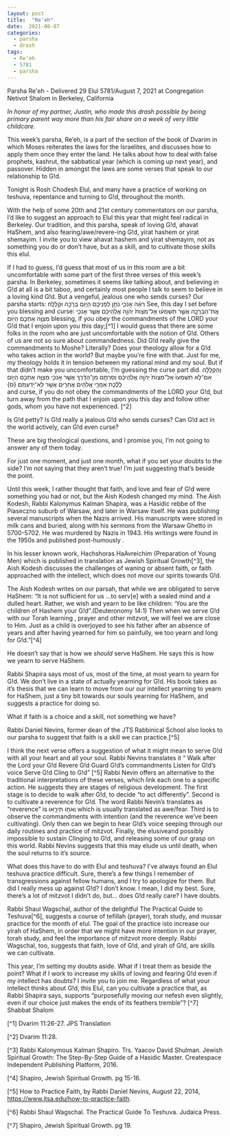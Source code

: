 ```yaml
---
layout: post
title:  "Re'eh"
date:  2021-08-07
categories:
  - parsha
  - drash
tags:
  - Re'eh
  - 5781
  - parsha
---
```

Parsha Re'eh - Delivered 29 Elul 5781/August 7, 2021 at Congregation Netivot Shalom in Berkeley, California

_In honor of my partner, Justin, who made this drash possible by being primary parent way more than his fair share on a week of very little childcare._

This week’s parsha, Re’eh, is a part of the section of the book of Dvarim in which Moses reiterates the laws for the Israelites, and discusses how to apply them once they enter the land. He talks about how to deal with false prophets, kashrut, the sabbatical year (which is coming up next year), and passover. Hidden in amongst the laws are some verses that speak to our relationship to G!d. 

Tonight is Rosh Chodesh Elul, and many have a practice of working on teshuva, repentance and turning to G!d, throughout the month.

With the help of some 20th and 21st century commentators on our parsha, I’d like to suggest an approach to Elul this year that might feel radical in Berkeley. Our tradition, and this parsha, speak of loving G!d, ahavat HaShem, and also fearing/awe/revere-ing G!d, yirat hashem or yirat shemayim. I invite you to view ahavat hashem and yirat shemayim, not as something you do or don’t have, but as a skill, and to cultivate those skills this elul.

If I had to guess, I’d guess that most of us in this room are a bit uncomfortable with some part of the first three verses of this week’s parsha. In Berkeley, sometimes it seems like talking about, and believing in G!d at all is a bit taboo, and certainly most people I talk to seem to believe in a loving kind G!d. But a vengeful, jealous one who sends curses? 
Our parsha starts:
רְאֵ֗ה אָנֹכִ֛י נֹתֵ֥ן לִפְנֵיכֶ֖ם הַיּ֑וֹם בְּרָכָ֖ה וּקְלָלָֽה׃ 
See, this day I set before you blessing and curse:
אֶֽת־הַבְּרָכָ֑ה אֲשֶׁ֣ר תִּשְׁמְע֗וּ אֶל־מִצְוֺת֙ יְהֹוָ֣ה אֱלֹֽהֵיכֶ֔ם אֲשֶׁ֧ר אָנֹכִ֛י מְצַוֶּ֥ה אֶתְכֶ֖ם הַיּֽוֹם׃ 
blessing, if you obey the commandments of the LORD your G!d that I enjoin upon you this day;[^1]
I would guess that there are some folks in the room who are just uncomfortable with the notion of G!d. Others of us are not so sure about commandedness. Did G!d really give the commandments to Moshe? Literally? Does your theology allow for a G!d who takes action in the world?
But maybe you’re fine with that. Just for me, my theology holds it in tension between my rational mind and my soul.
But if that didn’t make you uncomfortable, I’m guessing the curse part did.
וְהַקְּלָלָ֗ה אִם־לֹ֤א תִשְׁמְעוּ֙ אֶל־מִצְוֺת֙ יְהֹוָ֣ה אֱלֹֽהֵיכֶ֔ם וְסַרְתֶּ֣ם מִן־הַדֶּ֔רֶךְ אֲשֶׁ֧ר אָנֹכִ֛י מְצַוֶּ֥ה אֶתְכֶ֖ם הַיּ֑וֹם לָלֶ֗כֶת אַחֲרֵ֛י אֱלֹהִ֥ים אֲחֵרִ֖ים אֲשֶׁ֥ר לֹֽא־יְדַעְתֶּֽם׃ {ס}     
and curse, if you do not obey the commandments of the LORD your G!d, but turn away from the path that I enjoin upon you this day and follow other gods, whom you have not experienced. [^2]

Is G!d petty? Is G!d really a jealous G!d who sends curses? Can G!d act in the world actively, can G!d even curse?

These are big theological questions, and I promise you, I’m not going to answer any of them today.

For just one moment, and just one month, what if you set your doubts to the side? I’m not saying that they aren’t true! I’m just suggesting that’s beside the point.

Until this week, I rather thought that faith, and love and fear of G!d were something you had or not, but the Aish Kodesh changed my mind.
The Aish Kodesh, Rabbi Kalonymus Kalman Shapira, was a Hasidic rebbe of the Piaseczno suburb of Warsaw, and later in Warsaw itself. He was publishing several manuscripts when the Nazis arrived. His manuscripts were stored in milk cans and buried, along with his sermons from the Warsaw Ghetto in 5700-5702. He was murdered by Nazis in 1943. His writings were found in the 1950s and published post-humously .

In his lesser known work, Hachshoras HaAvreichim (Preparation of Young Men) which is published in translation as Jewish Spiritual Growth[^3], the Aish Kodesh discusses the challenges of waning or absent faith, or faith approached with the intellect, which does not move our spirits towards G!d.

The Aish Kodesh writes on our parsah, that while we are obligated to serve HaShem: “It is not sufficient for us ...to serv[e] with a sealed mind and a dulled heart. Rather, we wish and yearn to be like children: ‘You are the children of Hashem your G!d”.(Deuteronomy 14:1) Then when we serve G!d with our Torah learning , prayer and other mitzvot, we will feel we are close to Him. Just as a child is overjoyed to see his father after an absence of years and after having yearned for him so painfully, we too yearn and long for G!d.”[^4]


He doesn’t say that is how we *should* serve HaShem. He says this is how we yearn to serve HaShem.

Rabbi Shapira says most of us, most of the time, at most yearn to yearn for G!d. We don’t live in a state of actually yearning for G!d. His book takes as it’s thesis that we can learn to move from our our intellect yearning to yearn for HaShem, just a tiny bit towards our souls yearning for HaShem, and suggests a practice for doing so.

What if faith is a choice and a skill, not something we have? 

Rabbi Daniel Nevins, former dean of the JTS Rabbinical School also looks to our parsha to suggest that faith is a skill we can practice.[^5]

I think the next verse offers a suggestion of what it might mean to serve G!d with all your heart and all your soul.
Rabbi Nevins translates it “
Walk after the Lord your G!d
Revere G!d
Guard G!d’s commandments
Listen for G!d’s voice
Serve G!d
Cling to G!d” [^5]
Rabbi Nevin offers an alternative to the traditional interpretations of these verses, which link each one to a specific action. He suggests they are stages of religious development. The first stage is to decide to walk after G!d, to decide “to act differently”. Second is to cultivate a reverence for G!d. The word Rabbi Nevin’s translates as “reverence” is וְאֹת֣וֹ תִירָ֑אוּ which is usually translated as awe/fear. Third is to observe the commandments with intention (and the reverence we’ve been cultivating). Only then can we begin to hear G!d’s voice seeping through our daily routines and practice of mitzvot. Finally, the elusiveand possibly impossible to sustain Clinging to G!d, and releasing  some of our grasp on this world. Rabbi Nevins suggests that this may elude us until death, when the soul returns to it’s source. 

What does this have to do with Elul and teshuva?
I’ve always found an Elul teshuva practice difficult. Sure, there’s a few things I remember of transgressions against fellow humans, and I try to apologize for them. But did I really mess up against G!d? I don’t know. I mean, I did my best. Sure, there’s a lot of mitzvot I didn’t do, but… does G!d really care? I have doubts.

Rabbi Shaul Wagschal, author of the delightful The Practical Guide to Teshuva[^6], suggests a course of tefillah (prayer), torah study, and mussar practice for the month of elul. The goal of the practice isto increase our yirah of HaShem, in order that we might have more intention in our prayer, torah study, and feel the importance of mitzvot more deeply. Rabbi Wagschal, too, suggests that faith, love of G!d, and yirah of G!d, are skills we can cultivate.

This year, I’m setting my doubts aside. What if I treat them as beside the point? What if I work to increase my skills of loving and fearing G!d even if my intellect has doubts? I invite you to join me. Regardless of what your intellect thinks about G!d, this Elul, can you cultivate a practice that, as Rabbi Shapira says, supports “purposefully moving our nefesh even slightly, even if our choice just makes the ends of its feathers tremble”? [^7]
Shabbat Shalom

[^1] Dvarim 11:26-27. JPS Translation

[^2] Dvarim 11:28.

[^3] Rabbi Kalonymous Kalman Shapiro. Trs. Yaacov David Shulman. Jewish Spiritual Growth: The Step-By-Step Guide of a Hasidic Master. Createspace Independent Publishing Platform, 2016.

[^4] Shapiro, Jewish Spiritual Growth. pg 15-16.

[^5] How to Practice Faith, by Rabbi Daniel Nevins, August 22, 2014, https://www.jtsa.edu/how-to-practice-faith.

[^6] Rabbi Shaul Wagschal. The Practical Guide To Teshuva. Judaica Press.

[^7] Shapiro, Jewish Spiritual Growth. pg 19.
